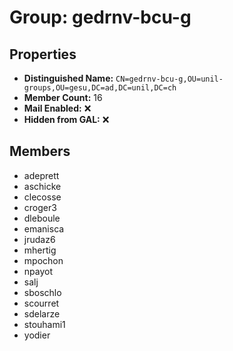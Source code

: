 # Group: gedrnv-bcu-g

## Properties

- **Distinguished Name:** `CN=gedrnv-bcu-g,OU=unil-groups,OU=gesu,DC=ad,DC=unil,DC=ch`
- **Member Count:** 16
- **Mail Enabled:** ❌
- **Hidden from GAL:** ❌

## Members

- adeprett
- aschicke
- clecosse
- croger3
- dleboule
- emanisca
- jrudaz6
- mhertig
- mpochon
- npayot
- salj
- sboschlo
- scourret
- sdelarze
- stouhami1
- yodier
